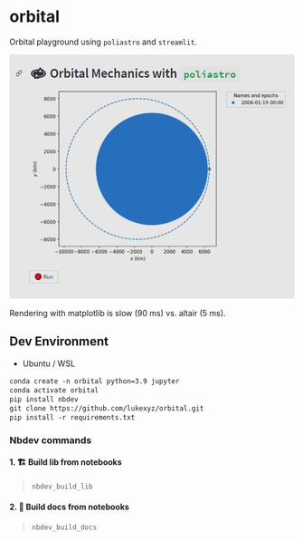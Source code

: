 # orbital

Orbital playground using `poliastro` and `streamlit`.

![alt text](media/splash.PNG)

Rendering with matplotlib is slow (90 ms) vs. altair (5 ms).

## Dev Environment

* Ubuntu / WSL
```
conda create -n orbital python=3.9 jupyter
conda activate orbital  
pip install nbdev
git clone https://github.com/lukexyz/orbital.git  
pip install -r requirements.txt  
```

### Nbdev commands  

#### 1. 🏗️ **Build lib** from notebooks  
> `nbdev_build_lib` 


#### 2. 📝 **Build docs** from notebooks  
> `nbdev_build_docs` 